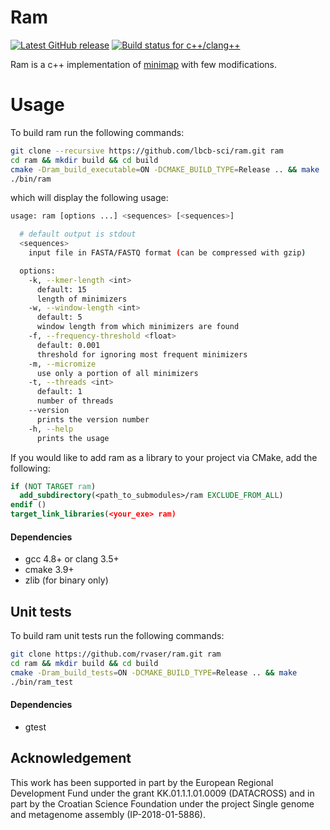 # Ram

[![Latest GitHub release](https://img.shields.io/github/release/lbcb-sci/ram.svg)](https://github.com/lbcb-sci/ram/releases/latest)
[![Build status for c++/clang++](https://travis-ci.org/lbcb-sci/ram.svg?branch=master)](https://travis-ci.org/lbcb-sci/ram)

Ram is a c++ implementation of [minimap](https://github.com/lh3/minimap) with few modifications.

# Usage

To build ram run the following commands:
```bash
git clone --recursive https://github.com/lbcb-sci/ram.git ram
cd ram && mkdir build && cd build
cmake -Dram_build_executable=ON -DCMAKE_BUILD_TYPE=Release .. && make
./bin/ram
```
which will display the following usage:
```bash
usage: ram [options ...] <sequences> [<sequences>]

  # default output is stdout
  <sequences>
    input file in FASTA/FASTQ format (can be compressed with gzip)

  options:
    -k, --kmer-length <int>
      default: 15
      length of minimizers
    -w, --window-length <int>
      default: 5
      window length from which minimizers are found
    -f, --frequency-threshold <float>
      default: 0.001
      threshold for ignoring most frequent minimizers
    -m, --micromize
      use only a portion of all minimizers
    -t, --threads <int>
      default: 1
      number of threads
    --version
      prints the version number
    -h, --help
      prints the usage
```

If you would like to add ram as a library to your project via CMake, add the following:
```cmake
if (NOT TARGET ram)
  add_subdirectory(<path_to_submodules>/ram EXCLUDE_FROM_ALL)
endif ()
target_link_libraries(<your_exe> ram)
```

#### Dependencies

- gcc 4.8+ or clang 3.5+
- cmake 3.9+
- zlib (for binary only)

## Unit tests

To build ram unit tests run the following commands:

```bash
git clone https://github.com/rvaser/ram.git ram
cd ram && mkdir build && cd build
cmake -Dram_build_tests=ON -DCMAKE_BUILD_TYPE=Release .. && make
./bin/ram_test
```

#### Dependencies
- gtest

## Acknowledgement

This work has been supported in part by the European Regional Development Fund under the grant KK.01.1.1.01.0009 (DATACROSS) and in part by the Croatian Science Foundation under the project Single genome and metagenome assembly (IP-2018-01-5886).
